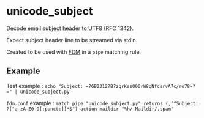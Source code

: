 # unicode_subject
Decode email subject header to UTF8 (RFC 1342).

Expect subject header line to be streamed via stdin.

Created to be used with [FDM](https://github.com/nicm/fdm) in a `pipe` matching rule.


## Example

Test example :
`echo "Subject: =?GB2312?B?zqrKssO00rW8qNfcsrvA7c/ro78=?=" | unicode_subject.py`

`fdm.conf` example :
`match pipe "unicode_subject.py" returns (,"^Subject: ?[^a-zA-Z0-9[:punct:]]*$") action maildir "%h/.Maildir/.spam"`
